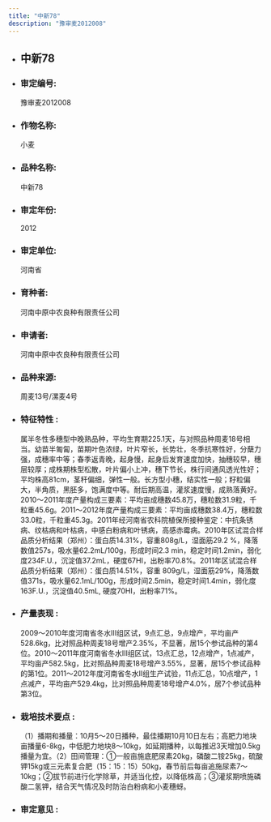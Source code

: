 ```yaml
---
title: "中新78"
description: "豫审麦2012008"
---
```

* ## 中新78
* ###  审定编号:  
   豫审麦2012008

*  ### 作物名称:  
   小麦

*   ###  品种名称: 
    中新78

*   ### 审定年份: 
    2012

*   ### 审定单位:  
    河南省

*   ### 育种者:  
    河南中原中农良种有限责任公司

*   ### 申请者:  
    河南中原中农良种有限责任公司

*   ### 品种来源:  
    周麦13号/漯麦4号


*   ### 特征特性 : 
    属半冬性多穗型中晚熟品种，平均生育期225.1天，与对照品种周麦18号相当。幼苗半匍匐，苗期叶色浓绿，叶片窄长，长势壮，冬季抗寒性好，分蘖力强，成穗率中等；春季返青晚，起身慢，起身后发育速度加快，抽穗较早，穗层较厚；成株期株型松散，叶片偏小上冲，穗下节长，株行间通风透光性好；平均株高81cm，茎秆偏细，弹性一般。长方型小穗，结实性一般；籽粒偏大，半角质，黑胚多，饱满度中等。耐后期高温，灌浆速度慢，成熟落黄好。2010～2011年度产量构成三要素：平均亩成穗数45.8万，穗粒数31.9粒，千粒重45.6g。2011～2012年度产量构成三要素：平均亩成穗数38.4万，穗粒数33.0粒，千粒重45.3g。2011年经河南省农科院植保所接种鉴定：中抗条锈病、纹枯病和叶枯病，中感白粉病和叶锈病，高感赤霉病。2010年区试混合样品质分析结果（郑州）：蛋白质14.31%，容重808g/L，湿面筋29.2 %，降落数值257s，吸水量62.2mL/100g，形成时间2.3 min，稳定时间1.2min，弱化度234F.U.，沉淀值37.2mL，硬度67HI，出粉率70.8%。2011年区试混合样品质分析结果（郑州）：蛋白质14.51%，容重 809g/L，湿面筋29%，降落数值371s，吸水量62.1mL/100g，形成时间2.5min，稳定时间1.4min，弱化度 163F.U.，沉淀值40.5mL, 硬度70HI，出粉率71%。


*   ### 产量表现 : 
    2009～2010年度河南省冬水Ⅲ组区试，9点汇总，9点增产，平均亩产528.6kg，比对照品种周麦18号增产2.35%，不显著，居15个参试品种的第4位。2010～2011年度河南省冬水Ⅲ组区试，13点汇总，12点增产，1点减产，平均亩产582.5kg，比对照品种周麦18号增产3.55%，显著，居15个参试品种的第1位。2011～2012年度河南省冬水Ⅱ组生产试验，11点汇总，10点增产，1点减产，平均亩产529.4kg，比对照品种周麦18号增产4.0%，居7个参试品种第3位。


*   ### 栽培技术要点 : 
    （1）播期和播量：10月5～20日播种，最佳播期10月10日左右；高肥力地块亩播量6-8kg，中低肥力地块8～10kg，如延期播种，以每推迟3天增加0.5kg播量为宜。（2）田间管理：①一般亩施底肥尿素20kg，磷酸二铵25kg，硫酸钾15kg或三元素复合肥（15：15：15）50kg，春节前后每亩追施尿素7～10kg；②拔节前进行化学除草，并适当化控，以降低株高；③灌浆期喷施磷酸二氢钾，结合天气情况及时防治白粉病和小麦穗蚜。


*   ### 审定意见 : 
    
